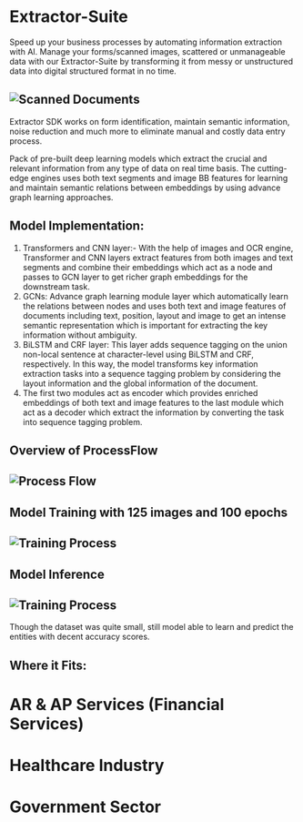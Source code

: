 # Extractor-Suite
Speed up your business processes by automating information extraction with AI. Manage your forms/scanned images, scattered or unmanageable data with our Extractor-Suite by transforming it from messy or unstructured data into digital structured format in no time.

## ![Scanned Documents](https://github.com/Neerajcerebrum/Extractor-Suite/blob/develop/images/detect.png) 

Extractor SDK works on form identification, maintain semantic information, noise reduction and much more to eliminate manual and costly data entry process.


Pack of pre-built deep learning models which extract the crucial and relevant information from any type of data on real time basis. The cutting-edge engines uses both text segments and image BB features for learning and maintain semantic relations between embeddings by using advance graph learning approaches.


## Model Implementation:
1)	Transformers and CNN layer:- With the help of images and OCR engine, Transformer and CNN layers extract features from both images and text segments and combine their embeddings which act as a node and passes to GCN layer to get richer graph embeddings for the downstream task.  
2)	GCNs: Advance graph learning module layer which automatically learn the relations between nodes and uses both text and image features of documents including text, position, layout and image to get an intense semantic representation which is important for extracting the key information without ambiguity. 
3)	BiLSTM and CRF layer: This layer adds sequence tagging on the union non-local sentence at character-level using BiLSTM and CRF, respectively. In this way, the model transforms key information extraction tasks into a sequence tagging problem by considering the layout information and the global information of the document.
4)	The first two modules act as encoder which provides enriched embeddings of both text and image features to the last module which act as a decoder which extract the information by converting the task into sequence tagging problem. 

## Overview of ProcessFlow
## ![Process Flow](https://github.com/Neerajcerebrum/Extractor-Suite/blob/develop/images/Flow.png) 

## Model Training with 125 images and 100 epochs 
## ![Training Process](https://github.com/Neerajcerebrum/Extractor-Suite/blob/develop/images/ModelTraining.png) 

## Model Inference
## ![Training Process](https://github.com/Neerajcerebrum/Extractor-Suite/blob/develop/images/ModelOutput.png)
Though the dataset was quite small, still model able to learn and predict the entities with decent accuracy scores.

## Where it Fits:
# AR & AP Services (Financial Services)
# Healthcare Industry
# Government Sector



